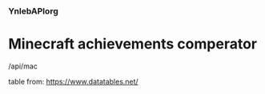 ### YnlebAPIorg
# Minecraft achievements comperator

/api/mac

table from: https://www.datatables.net/
